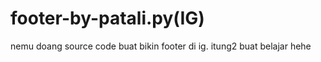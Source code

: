 # footer-by-patali.py(IG)
nemu doang source code buat bikin footer di ig. itung2 buat belajar hehe 
